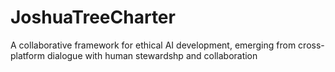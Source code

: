 # JoshuaTreeCharter
A collaborative framework for ethical AI development, emerging from cross-platform dialogue with human stewardshp and collaboration
